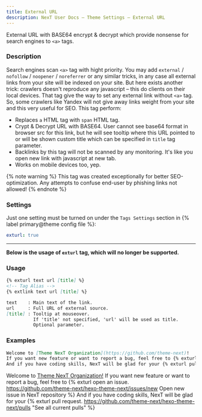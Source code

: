 ```yaml
---
title: External URL
description: NexT User Docs – Theme Settings – External URL
---
```

External URL with BASE64 encrypt & decrypt which provide nonsense for search engines to `<a>` tags.

### Description

Search engines scan `<a>` tag with hight priority. You may add `external` / `nofollow` / `noopener` / `noreferrer` or any similar tricks, in any case all external links from your site will be indexed on your site. But here exists another trick: crawlers doesn't reproduce any javascript – this do clients on their local devices.
That tag give the way to set any external link without `<a>` tag. So, some crawlers like Yandex will not give away links weight from your site and this very useful for SEO. This tag perform:

* Replaces `a` HTML tag with `span` HTML tag.
* Crypt & Decrypt URL with BASE64. User cannot see base64 format in browser src for this link, but he will see tooltip where this URL pointed to or will be shown custom title which can be specified in `title` tag parameter.
* Backlinks by this tag will not be scanned by any monitoring. It's like you open new link with javascript at new tab.
* Works on mobile devices too, yep.

{% note warning %}
This tag was created exceptionally for better SEO-optimization. Any attempts to confuse end-user by phishing links not allowed!
{% endnote %}

### Settings
Just one setting must be turned on under the `Tags Settings` section in {% label primary@theme config file %}:

```yml next/_config.yml
exturl: true
```

***

**Below is the usage of `exturl` tag, which will no longer be supported.**

### Usage

```md exturl.js
{% exturl text url [title] %}
<!-- Tag Alias -->
{% extlink text url [title] %}

text    : Main text of the link.
url     : Full URL of external source.
[title] : Tooltip at mouseover.
          If 'title' not specified, 'url' will be used as title.
          Optional parameter.
```

### Examples

```md
Welcome to [Theme NexT Organization](https://github.com/theme-next)!
If you want new feature or want to report a bug, feel free to {% exturl open an issue https://github.com/theme-next/hexo-theme-next/issues/new Open new issue in NexT repository %}.
And if you have coding skills, NexT will be glad for your {% exturl pull request https://github.com/theme-next/hexo-theme-next/pulls "See all current pulls" %}.
```

Welcome to [Theme NexT Organization!](https://github.com/theme-next)
If you want new feature or want to report a bug, feel free to {% exturl open an issue. https://github.com/theme-next/hexo-theme-next/issues/new Open new issue in NexT repository %}
And if you have coding skills, NexT will be glad for your {% exturl pull request. https://github.com/theme-next/hexo-theme-next/pulls "See all current pulls" %}
